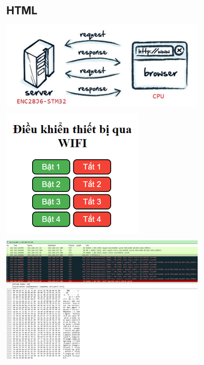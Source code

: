 # HTML

![image info](./Image/html_protocol.png)

![image info](./Image/web.png)

![image info](./Image/data_wireshark.png)
